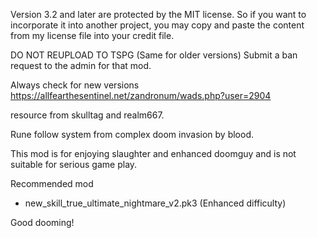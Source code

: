 Version 3.2 and later are protected by the MIT license. So if you want to incorporate it into another project, you may copy and paste the content from my license file into your credit file.

DO NOT REUPLOAD TO TSPG (Same for older versions)
Submit a ban request to the admin for that mod.

Always check for new versions
https://allfearthesentinel.net/zandronum/wads.php?user=2904

resource from skulltag and realm667.

Rune follow system from complex doom invasion by blood.

This mod is for enjoying slaughter and enhanced doomguy and is not suitable for serious game play.

Recommended mod
- new_skill_true_ultimate_nightmare_v2.pk3 (Enhanced difficulty)

Good dooming!
